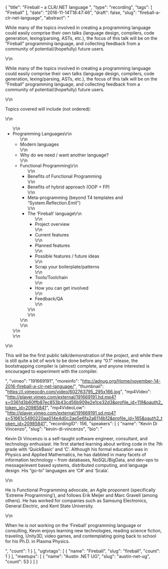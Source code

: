 {
  "title": "Fireball – a CLR/.NET language ",
  "type": "recording",
  "tags": [
    "Fireball"
  ],
  "date": "2016-11-14T18:47:46",
  "draft": false,
  "slug": "fireball-a-clr-net-language",
  "abstract": "<p>While many of the topics involved in creating a programming language could easily comprise their own talks (language design, compilers, code generation, lexing/parsing, ASTs, etc.), the focus of this talk will be on the “Fireball” programming language, and collecting feedback from a community of potential/(hopefully) future users.</p>\r\n<p>While many of the topics involved in creating a programming language could easily comprise their own talks (language design, compilers, code generation, lexing/parsing, ASTs, etc.), the focus of this talk will be on the “Fireball” programming language, and collecting feedback from a community of potential/(hopefully) future users.</p>\r\n<p>Topics covered will include (not ordered):</p>\r\n<ul>\r\n<li>Programming Languages\r\n<ul>\r\n<li>Modern languages</li>\r\n<li>Why do we need / want another language?</li>\r\n<li>Functional Programming\r\n<ul>\r\n<li>Benefits of Functional Programming</li>\r\n<li>Benefits of hybrid approach (OOP + FP)</li>\r\n<li>Meta-programming (beyond T4 templates and “System.Reflection.Emit”)</li>\r\n<li>The ‘Fireball’ language\r\n<ul>\r\n<li>Project overview</li>\r\n<li>Current features</li>\r\n<li>Planned features</li>\r\n<li>Possible features / future ideas</li>\r\n<li>Scrap your boilerplate/patterns</li>\r\n<li>Tools/Toolchain</li>\r\n<li>How you can get involved</li>\r\n<li>Feedback/QA</li>\r\n</ul>\r\n</li>\r\n</ul>\r\n</li>\r\n</ul>\r\n</li>\r\n</ul>\r\n<p>This will be the first public talk/demonstration of the project, and while there is still quite a bit of work to be done before any “0.1” release, the bootstrapping compiler is (almost) complete, and anyone interested is encouraged to experiment with the compiler.</p>",
  "vimeo": "191669191",
  "moreinfo": "http://adnug.org/Home/november-14-2016-fireball-a-clr-net-language/",
  "thumbnail": "https://i.vimeocdn.com/video/602763795_295x166.jpg",
  "mp4Video": "http://player.vimeo.com/external/191669191.hd.mp4?s=0361d3b60ffb87ec853b43cd56b909e2e1ce32d3&profile_id=119&oauth2_token_id=20985841",
  "mp4VideoLow": "http://player.vimeo.com/external/191669191.sd.mp4?s=51661c5490220aa014e4d0c2ae5e6fa2a6114b12&profile_id=165&oauth2_token_id=20985841",
  "recordingID": 156,
  "speakers": [
    {
      "name": "Kevin Di Vincenzo",
      "slug": "kevin-di-vincenzo",
      "bio": "<p>Kevin Di Vincenzo is a self-taught software engineer, consultant, and technology enthusiast. He first started learning about writing code in the 7th grade with ‘QuickBasic’ and ‘C’. Although his formal education was in Physics and Applied Mathematics, he has dabbled in many facets of information technology – from databases, NoSQL/BigData, and dev-ops to message/event based systems, distributed computing, and language design. His “go-to” languages are ‘C#’ and ‘Scala’.</p>\r\n<p>He is Functional Programming advocate, an Agile proponent (specifically ‘Extreme Programming’), and follows Erik Meijer and Marc Gravell (among others). He has worked for companies such as Samsung Electronics, General Electric, and Kent State University.</p>\r\n<p>When he is not working on the ‘Fireball’ programming language or consulting, Kevin enjoys learning new technologies, reading science fiction, traveling, Unity3D, video games, and contemplating going back to school for his Ph.D. in Plasma Physics.</p>",
      "count": 1
    }
  ],
  "ugtvtags": [
    {
      "name": "Fireball",
      "slug": "fireball",
      "count": 1
    }
  ],
  "meetups": [
    {
      "name": "Austin .NET UG",
      "slug": "austin-net-ug",
      "count": 53
    }
  ]
}